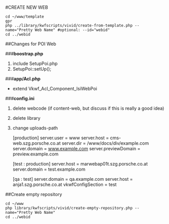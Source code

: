 #CREATE NEW WEB

    cd ~/www/template
    gpr
    php ../library/kwfscripts/vivid/create-from-template.php --name="Pretty Web Name" #optional: --id="webid"
    cd ../webid
    
    
##Changes for POI Web

###**boostrap.php**

1. include SetupPoi.php
2. SetupPoi::setUp();

###**app/Acl.php**

* extend Vkwf_Acl_Component_IsiWebPoi


###**config.ini**

1. delete webcode (if content-web, but discuss if this is really a good idea)
2. delete library
3. change uploads-path


    [production]
    server.user = www
    server.host = cms-web.szg.porsche.co.at
    server.dir = /www/docs/div/example.com
    server.domain = www.example.com
    server.previewDomain = preview.example.com
     
    [test : production]
    server.host = marwebap01t.szg.porsche.co.at
    server.domain = test.example.com
     
    [qa : test]
    server.domain = qa.example.com
    server.host = anja1.szg.porsche.co.at
    vkwfConfigSection = test
    
    
##Create empty repository

    cd ~/www
    php library/kwfscripts/vivid/create-empty-repository.php --name="Pretty Web Name"
    cd ../webid
    